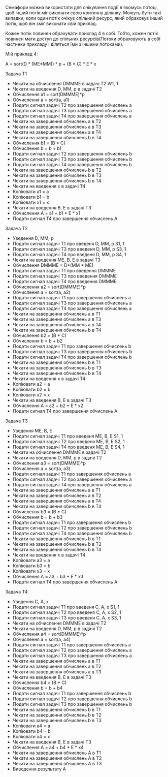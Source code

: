 Семафори можна використати для очікування події в якомусь потоці, щоб інший потік міг виконати свою критичну ділянку. Можуть бути такі випадки, коли один потік очікує спільний ресурс, який обраховує інший потік, щоб він зміг виконати свій приклад.


Кожен потік повинен обрахувати приклад 4 в собі. Тобто, кожен потік повинен мати доступ до спільних ресурсів(Потоки обраховують в собі частинки прикладу і діляться їми з іншими потоками).

Мій приклад 4:

A = sort(D * (ME*MM)) * p + (B * C) * E * x


Задача Т1

- Чекати на обчислення DMMME в задачі T2						W1, 1
- Чекати на введення D, MM, p в задачі Т2
- Обчислення a1 = sort(DMMME)*p
- Обчислення a = sort(a, a1)
- Подати сигнал задачі T2 про завершення обчислень a
- Подати сигнал задачі T3 про завершення обчислень a
- Подати сигнал задачі T4 про завершення обчислень a
- Чекати на завершення обчислень a в Т2
- Чекати на завершення обчислень a в Т3
- Чекати на завершення обчислень a в Т4
- Чекати на завершення обичслень b в Т4
- Обчислення b1 = (B * C)
- Обчислення b = b + b1
- Подати сигнал задачі T2 про завершення обчислень b
- Подати сигнал задачі T3 про завершення обчислень b
- Подати сигнал задачі T4 про завершення обчислень b
- Чекати на завершення обчислень b в Т2
- Чекати на завершення обчислень b в Т3
- Чекати на завершення обчислень b в Т4
- Чекати на введення x в задачі T4
- Копіювати a1 = a
- Копіювати b1 = b
- Копіювати x1 = x
- Чекати на введення B, E в задачі Т3
- Обчислення A = a1 + b1 * E * x1
- Подати сигнал Т4 про завершення обчислень А

 

Задача Т2

- Уведення D, MM, p
- Подати сигнал задачі T1 про введеня D, MM, p					S1, 1
- Подати сигнал задачі T3 про введеня D, MM, p					S3, 1
- Подати сигнал задачі T4 про введеня D, MM, p					S4, 1
- Чекати на введення ME, B, E в задачі T3
- Обчислення DMMME = D*(MM * ME)
- Подати сигнал задачі T1 про введення DMMME
- Подати сигнал задачі T3 про введення DMMME
- Подати сигнал задачі T4 про введення DMMME
- Обчислення a2 = sort(DMMME)*p
- Обчислення a = sort(a, a2)
- Подати сигнал задачі T1 про завершення обчислень a
- Подати сигнал задачі T3 про завершення обчислень a
- Подати сигнал задачі T4 про завершення обчислень a
- Чекати на завершення обчислень a в Т1
- Чекати на завершення обчислень a в Т3
- Чекати на завершення обчислень a в Т4
- Чекати на завершення обичслень b в Т4
- Обчислення b2 = (B * C)
- Обчислення b = b + b2
- Подати сигнал задачі T1 про завершення обчислень b
- Подати сигнал задачі T3 про завершення обчислень b
- Подати сигнал задачі T4 про завершення обчислень b
- Чекати на завершення обчислень b в Т1
- Чекати на завершення обчислень b в Т3
- Чекати на завершення обчислень b в Т4
- Чекати на введення x в задачі T4
- Копіювати a2 = a
- Копіювати b2 = b
- Копіювати x2 = x
- Чекати на введення B, E в задачі Т3
- Обчислення A = a2 + b2 * E * x2
- Подати сигнал Т4 про завершення обчислень А

 
 


Задача Т3

- Уведення ME, B, E
- Подати сигнал задачі T1 про введеня ME, B, E 					S1, 1
- Подати сигнал задачі T2 про введеня ME, B, E					S2, 1
- Подати сигнал задачі T4 про введеня ME, B, E					S4, 1
- Чекати на обчислення DMMME в задачі T2
- Чекати на введення D, MM, p в задачі T2
- Обчислення a3 = sort(DMMME)*p
- Обчислення a = sort(a, a3)
- Подати сигнал задачі T1 про завершення обчислень a
- Подати сигнал задачі T2 про завершення обчислень a
- Подати сигнал задачі T4 про завершення обчислень a
- Чекати на завершення обчислень a в Т1
- Чекати на завершення обчислень a в Т2
- Чекати на завершення обчислень a в Т4
- Чекати на завершення обичслень b в Т4
- Обчислення b3 = (B * C)
- Обчислення b = b + b3
- Подати сигнал задачі T1 про завершення обчислень b
- Подати сигнал задачі T2 про завершення обчислень b
- Подати сигнал задачі T4 про завершення обчислень b
- Чекати на завершення обчислень b в Т1
- Чекати на завершення обчислень b в Т2
- Чекати на завершення обчислень b в Т4
- Чекати на введення x в задачі T4
- Копіювати a3 = a
- Копіювати b3 = b
- Копіювати x3 = x
- Обчислення A = a3 + b3 * E * x3
- Подати сигнал Т4 про завершення обчислень А


 



Задача Т4

- Уведення C, A, x
- Подати сигнал задачі T1 про введеня C, A, x					S1, 1
- Подати сигнал задачі T2 про введеня C, A, x					S2, 1
- Подати сигнал задачі T3 про введеня C, A, x					S3, 1
- Чекати на обчислення DMMME в задачі T2
- Чекати на введення D, MM, p в задачі Т2
- Обчислення a4 = sort(DMMME)*p
- Обчислення a = sort(a, a4)
- Подати сигнал задачі T1 про завершення обчислень a
- Подати сигнал задачі T2 про завершення обчислень a
- Подати сигнал задачі T3 про завершення обчислень a
- Чекати на завершення обчислень a в Т1
- Чекати на завершення обчислень a в Т2
- Чекати на завершення обчислень a в Т3 
- Чекати на введення B, E в задачі Т3
- Обчислення b4 = (B * C)
- Обчислення b = b + b4
- Подати сигнал задачі T1 про завершення обчислень b
- Подати сигнал задачі T2 про завершення обчислень b
- Подати сигнал задачі T3 про завершення обчислень b
- Чекати на завершення обчислень b в Т1
- Чекати на завершення обчислень b в Т2
- Чекати на завершення обчислень b в Т3 
- Копіювати a4 = a
- Копіювати b4 = b
- Копіювати x4 = x
- Чекати на введення B, E в задачі Т3
- Обчислення A = a4 + b4 * E * x4
- Чекати на завершення обчислень А в Т1
- Чекати на завершення обчислень А в Т2
- Чекати на завершення обчислень А в Т3
- Виведення результату А





